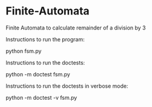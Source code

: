 # Finite-Automata
Finite Automata to calculate remainder of a division by 3

Instructions to run the program:

python fsm.py

Instructions to run the doctests:

python -m doctest fsm.py

Instructions to run the doctests in verbose mode:

python -m doctest -v fsm.py

